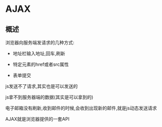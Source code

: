 # AJAX

## 概述

浏览器向服务端发请求的几种方式:

- 地址栏输入地址,回车,刷新

- 特定元素的href或者src属性

- 表单提交

js发送不了请求,其实也是可以发送的

js拿不到服务器端的数据(其实是可以拿到的)

电子邮箱没有刷新,收到邮件的时候,会收到出现新的邮件,就是js动态发送请求

AJAX就是浏览器提供的一套API

